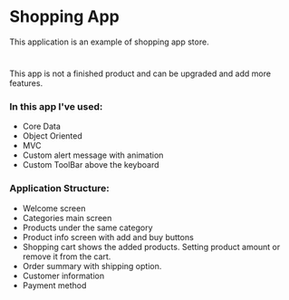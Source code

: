 # Shopping App


This application is an example of shopping app store.
#
This app is not a finished product and can be upgraded and add more features.

### In this app I've used:
* Core Data
* Object Oriented
* MVC
* Custom alert message with animation
* Custom ToolBar above the keyboard

### Application Structure:
* Welcome screen
* Categories main screen
* Products under the same category
* Product info screen with add and buy buttons
* Shopping cart shows the added products. Setting product amount or remove it from the cart. 
* Order summary with shipping option.
* Customer information
* Payment method